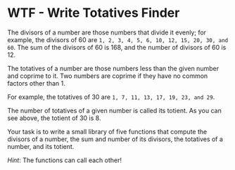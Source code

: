 WTF - Write Totatives Finder
=================

The divisors of a number are those numbers that divide it evenly; for example, the divisors of 60 are `1, 2, 3, 4, 5, 6, 10, 12, 15, 20, 30, and 60`. The sum of the divisors of 60 is 168, and the number of divisors of 60 is 12.

The totatives of a number are those numbers less than the given number and coprime to it. Two numbers are coprime if they have no common factors other than 1. 

For example, the totatives of 30 are `1, 7, 11, 13, 17, 19, 23, and 29`.

The number of totatives of a given number is called its totient. As you can see above, the totient of 30 is 8. 

Your task is to write a small library of five functions that compute the divisors of a number, the sum and number of its divisors, the totatives of a number, and its totient.

_Hint_: The functions can call each other!
